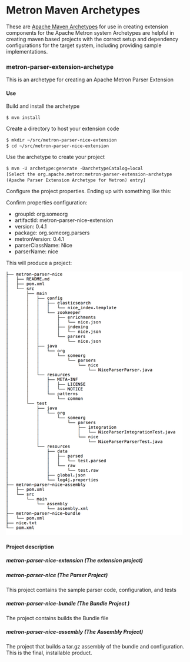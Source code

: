 # Metron Maven Archetypes

These are [Apache Maven Archetypes](http://maven.apache.org/archetype/index.html) for use in creating extension components for the Apache Metron system
Archetypes are helpful in creating maven based projects with the correct setup and dependency configurations for the target system, including providing sample implementations.

### metron-parser-extension-archetype
This is an archetype for creating an Apache Metron Parser Extension

#### Use

Build and install the archetype
```
$ mvn install
```

Create a directory to host your extension code

```
$ mkdir ~/src/metron-parser-nice-extension
$ cd ~/src/metron-parser-nice-extension
```

Use the archetype to create your project

```
$ mvn -U archetype:generate -DarchetypeCatalog=local
[Select the org.apache.metron:metron-parser-extension-archetype (Apache Parser Extension Archetype for Metron) entry]
```

Configure the project properties.  Ending up with something like this:

Confirm properties configuration:
* groupId: org.someorg
* artifactId: metron-parser-nice-extension
* version: 0.4.1
* package: org.someorg.parsers
* metronVersion: 0.4.1
* parserClassName: Nice
* parserName: nice

This will produce a project:

![Project](project.png)


#### Project description
##### metron-parser-nice-extension (The extension project)

##### metron-parser-nice (The Parser Project)
This project contains the sample parser code, configuration, and tests

##### metron-parser-nice-bundle (The Bundle Project )
The project contains builds the Bundle file

##### metron-parser-nice-assembly (The Assembly Project)
The project that builds a tar.gz assembly of the bundle and configuration.
This is the final, installable product.
